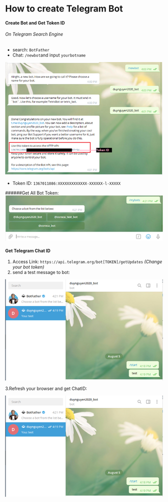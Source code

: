# How to create Telegram Bot

#### Create Bot and Get Token ID

###### On Telegram Search Engine
- search: `BotFather`
- Chat: `/newbot`and input `yourbotname`

![This is a alt text.](/images/newbot.png "newbot.")

- Token ID: `1367011086:XXXXXXXXXXXXX-XXXXXX-l-XXXXX`

######Get All Bot Token: 
![This is a alt text.](/images/GetBotToken.png "GetBotToken.")

#### Get Telegram Chat ID
1. Access Link: `https://api.telegram.org/bot[TOKEN]/getUpdates` *(Change your bot token)*
1. send a test message to bot:

![This is a alt text.](/images/GetBotChatID.png "GetBotChatID.")

3.Refresh your browser and get ChatID:

![This is a alt text.](/images/GetBotChatID.png "ChatID.")
